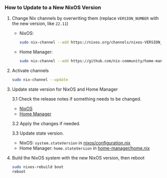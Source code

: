 ### How to Update to a New NixOS Version

1. Change Nix channels by overwriting them (replace `VERSION_NUMBER` with the new version, like `22.11`)

    - NixOS:

      ```bash
      sudo nix-channel --add https://nixos.org/channels/nixos-VERSION_NUMBER nixos
      ```

    - Home Manager:

      ```bash
      sudo nix-channel --add https://github.com/nix-community/home-manager/archive/release-VERSION_NUMBER.tar.gz home-manager
      ```

2. Activate channels

   ```bash
   sudo nix-channel --update
   ```

3. Update state version for NixOS and Home Manager

   3.1 Check the release notes if something needs to be changed.
     - [NixOS](https://nixos.org/manual/nixos/stable/release-notes.html#ch-release-notes)
     - [Home Manager](https://nix-community.github.io/home-manager/release-notes.html)

   3.2 Apply the changes if needed.

   3.3 Update state version.
     - NixOS: `system.stateVersion` in [nixos/configuration.nix](nixos/configuration.nix)
     - Home Manager: `home.stateVersion` in [home-manager/home.nix](home-manager/home.nix)

4. Build the NixOS system with the new NixOS version, then reboot

   ```bash
   sudo nixos-rebuild boot
   reboot
   ```
